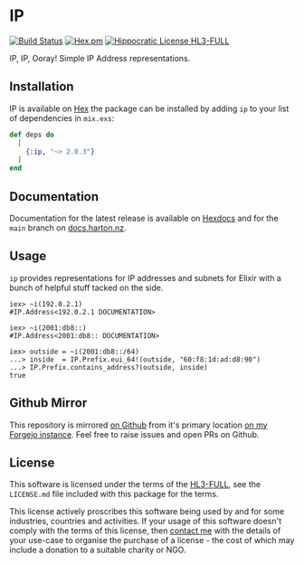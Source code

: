 # IP

[![Build Status](https://drone.harton.dev/api/badges/james/ip/status.svg)](https://drone.harton.dev/james/ip)
[![Hex.pm](https://img.shields.io/hexpm/v/ip.svg)](https://hex.pm/packages/ip)
[![Hippocratic License HL3-FULL](https://img.shields.io/static/v1?label=Hippocratic%20License&message=HL3-FULL&labelColor=5e2751&color=bc8c3d)](https://firstdonoharm.dev/version/3/0/full.html)

IP, IP, Ooray! Simple IP Address representations.

## Installation

IP is available on [Hex](https://hex.pm/packages/ip) the package can be
installed by adding `ip` to your list of dependencies in `mix.exs`:

```elixir
def deps do
  [
    {:ip, "~> 2.0.3"}
  ]
end
```

## Documentation

Documentation for the latest release is available on
[Hexdocs](https://hexdocs.pm/ip) and for the `main` branch on
[docs.harton.nz](https://docs.harton.nz/james/ip).

## Usage

`ip` provides representations for IP addresses and subnets for Elixir with a bunch of helpful stuff tacked on the side.

    iex> ~i(192.0.2.1)
    #IP.Address<192.0.2.1 DOCUMENTATION>

    iex> ~i(2001:db8::)
    #IP.Address<2001:db8:: DOCUMENTATION>

    iex> outside = ~i(2001:db8::/64)
    ...> inside  = IP.Prefix.eui_64!(outside, "60:f8:1d:ad:d8:90")
    ...> IP.Prefix.contains_address?(outside, inside)
    true

## Github Mirror

This repository is mirrored [on Github](https://github.com/jimsynz/ip)
from it's primary location [on my Forgejo instance](https://harton.dev/james/ip).
Feel free to raise issues and open PRs on Github.

## License

This software is licensed under the terms of the
[HL3-FULL](https://firstdonoharm.dev), see the `LICENSE.md` file included with
this package for the terms.

This license actively proscribes this software being used by and for some
industries, countries and activities. If your usage of this software doesn't
comply with the terms of this license, then [contact me](mailto:james@harton.nz)
with the details of your use-case to organise the purchase of a license - the
cost of which may include a donation to a suitable charity or NGO.
